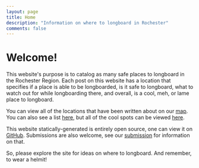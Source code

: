 ```yaml
---
layout: page
title: Home
description: "Information on where to longboard in Rochester"
comments: false
---
```


# Welcome!

This website's purpose is to catalog as many safe places to longboard in the Rochester Region.  Each post on this website has a location that specifies if a place is able to be longboarded, is it safe to longboard, what to watch out for while longboarding there, and overall, is a cool, meh, or lame place to longboard.

You can view all of the locations that have been written about on our [map](/bigmap.html).  You can also see a list [here](/posts.html), but all of the cool spots can be viewed [here](/category/cool-places/index.html).

This website statically-generated is entirely open source, one can view it on [GitHub](https://github.com/xforever1313/roclongboarding.info).  Submissions are also welcome, see our [submission](/submit.html) for information on that.

So, please explore the site for ideas on where to longboard.  And remember, to wear a helmit!
